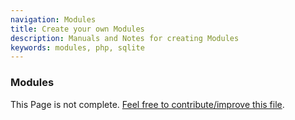 ```yaml
---
navigation: Modules
title: Create your own Modules
description: Manuals and Notes for creating Modules
keywords: modules, php, sqlite
---
```


### Modules

<p class="alert alert-info">This Page is not complete. <a class="nowrap" href="https://github.com/flatCore/flatCore-docs/blob/master/{$filepath_orig}">Feel free to contribute/improve this file</a>.</p>